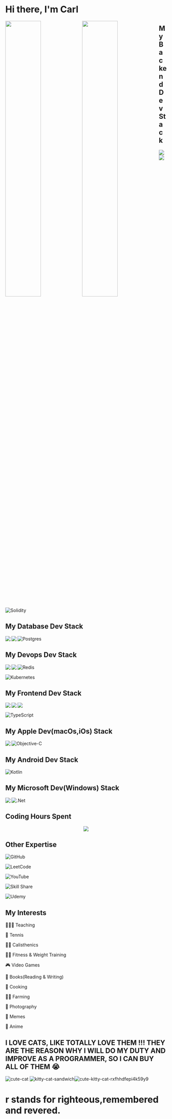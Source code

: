 # Hi there, I'm Carl

<img align ="left" width="47%" src="https://github-readme-stats.vercel.app/api?username=NykuluzC&show_icons=true&theme=great-gatsby" />

<img align ="left" width="47%" src="https://github-readme-stats.vercel.app/api/top-langs/?username=NykuluzC&layout=compact&theme=great-gatsby" />


## My Backend Dev Stack
<img align ="left" src="https://img.shields.io/badge/java-%23ED8B00.svg?style=for-the-badge&logo=openjdk&logoColor=white" />

<img align ="left" src="https://img.shields.io/badge/swift-F54A2A?style=for-the-badge&logo=swift&logoColor=white" />


![Solidity](https://img.shields.io/badge/Solidity-%23363636.svg?style=for-the-badge&logo=solidity&logoColor=white)

## My Database Dev Stack

<img align ="left" src="https://img.shields.io/badge/mysql-%2300f.svg?style=for-the-badge&logo=mysql&logoColor=white" />

<img align ="left" src="https://img.shields.io/badge/sqlite-%2307405e.svg?style=for-the-badge&logo=sqlite&logoColor=white" />



![Postgres](https://img.shields.io/badge/postgres-%23316192.svg?style=for-the-badge&logo=postgresql&logoColor=white)


## My Devops Dev Stack


<img align ="left" src="https://img.shields.io/badge/docker-%230db7ed.svg?style=for-the-badge&logo=docker&logoColor=white" />


<img align ="left" src="https://img.shields.io/badge/jenkins-%232C5263.svg?style=for-the-badge&logo=jenkins&logoColor=white" />



![Redis](https://img.shields.io/badge/redis-%23DD0031.svg?style=for-the-badge&logo=redis&logoColor=white)


![Kubernetes](https://img.shields.io/badge/kubernetes-%23326ce5.svg?style=for-the-badge&logo=kubernetes&logoColor=white)

## My Frontend Dev Stack

<img align ="left" src="https://img.shields.io/badge/html5-%23E34F26.svg?style=for-the-badge&logo=html5&logoColor=white" />


<img align ="left" src="https://img.shields.io/badge/css3-%231572B6.svg?style=for-the-badge&logo=css3&logoColor=white" />


<img src="https://img.shields.io/badge/javascript-%23323330.svg?style=for-the-badge&logo=javascript&logoColor=%23F7DF1E" />

![TypeScript](https://img.shields.io/badge/typescript-%23007ACC.svg?style=for-the-badge&logo=typescript&logoColor=white)

## My Apple Dev(macOs,iOs) Stack

<img align ="left" src="https://img.shields.io/badge/swift-F54A2A?style=for-the-badge&logo=swift&logoColor=white" />

![Objective-C](https://img.shields.io/badge/OBJECTIVE--C-%233A95E3.svg?style=for-the-badge&logo=apple&logoColor=white)


## My Android Dev Stack

![Kotlin](https://img.shields.io/badge/kotlin-%237F52FF.svg?style=for-the-badge&logo=kotlin&logoColor=white)


## My Microsoft Dev(Windows) Stack

<img align ="left" src="https://img.shields.io/badge/c%23-%23239120.svg?style=for-the-badge&logo=c-sharp&logoColor=white" />

![.Net](https://img.shields.io/badge/.NET-5C2D91?style=for-the-badge&logo=.net&logoColor=white)

## Coding Hours Spent
<center> <img src="https://github-readme-stats.vercel.app/api/wakatime?username=@NykuluzC)](https://github.com/anuraghazra/github-readme-stats" />
</center>

## Other Expertise

![GitHub](https://img.shields.io/badge/github-%23121011.svg?style=for-the-badge&logo=github&logoColor=white)

![LeetCode](https://img.shields.io/badge/LeetCode-000000?style=for-the-badge&logo=LeetCode&logoColor=#d16c06)

![YouTube](https://img.shields.io/badge/YouTube-%23FF0000.svg?style=for-the-badge&logo=YouTube&logoColor=white)

![Skill Share](https://img.shields.io/badge/Skill%20share-002333?style=for-the-badge&logo=skillshare&logoColor=00FF84)

![Udemy](https://img.shields.io/badge/Udemy-A435F0?style=for-the-badge&logo=Udemy&logoColor=white)


## My Interests
👨🏽‍🏫 Teaching

🎾 Tennis

🤸🏾 Calisthenics

🏋🏽 Fitness & Weight Training

🎮 Video Games

📖 Books(Reading & Writing)

🥘 Cooking

👩‍🌾 Farming

📸 Photography

🐸 Memes

🥸 Anime







## I LOVE CATS, LIKE TOTALLY LOVE THEM !!! THEY ARE THE REASON WHY I WILL DO MY DUTY AND IMPROVE AS A PROGRAMMER, SO I CAN BUY ALL OF THEM 😭
![cute-cat](https://github.com/NykuluzC/NykuluzC/assets/109895517/8d0c9803-605d-4b9c-aa00-14b66dfb78af)
![kitty-cat-sandwich](https://github.com/NykuluzC/NykuluzC/assets/109895517/a5473355-4d52-43a0-9ee0-9325067be5e2)![cute-kitty-cat-rxfhhdfepi4k59y9](https://github.com/NykuluzC/NykuluzC/assets/109895517/6fc9a97c-131d-4896-944d-3db9f4a789cb)

# r stands for righteous,remembered and revered.


